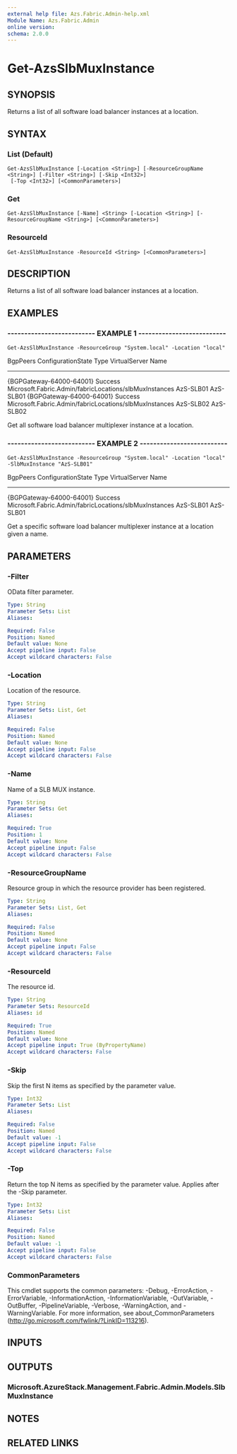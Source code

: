 ```yaml
---
external help file: Azs.Fabric.Admin-help.xml
Module Name: Azs.Fabric.Admin
online version: 
schema: 2.0.0
---
```


# Get-AzsSlbMuxInstance

## SYNOPSIS
Returns a list of all software load balancer instances at a location.

## SYNTAX

### List (Default)
```
Get-AzsSlbMuxInstance [-Location <String>] [-ResourceGroupName <String>] [-Filter <String>] [-Skip <Int32>]
 [-Top <Int32>] [<CommonParameters>]
```

### Get
```
Get-AzsSlbMuxInstance [-Name] <String> [-Location <String>] [-ResourceGroupName <String>] [<CommonParameters>]
```

### ResourceId
```
Get-AzsSlbMuxInstance -ResourceId <String> [<CommonParameters>]
```

## DESCRIPTION
Returns a list of all software load balancer instances at a location.

## EXAMPLES

### -------------------------- EXAMPLE 1 --------------------------
```
Get-AzsSlbMuxInstance -ResourceGroup "System.local" -Location "local"
```

BgpPeers                 ConfigurationState Type                                                   VirtualServer Name
--------                 ------------------ ----                                                   ------------- ----
{BGPGateway-64000-64001} Success            Microsoft.Fabric.Admin/fabricLocations/slbMuxInstances AzS-SLB01     AzS-SLB01
{BGPGateway-64000-64001} Success            Microsoft.Fabric.Admin/fabricLocations/slbMuxInstances AzS-SLB02     AzS-SLB02

Get all software load balancer multiplexer instance at a location.

### -------------------------- EXAMPLE 2 --------------------------
```
Get-AzsSlbMuxInstance -ResourceGroup "System.local" -Location "local" -SlbMuxInstance "AzS-SLB01"
```

BgpPeers                 ConfigurationState Type                                                   VirtualServer Name
--------                 ------------------ ----                                                   ------------- ----
{BGPGateway-64000-64001} Success            Microsoft.Fabric.Admin/fabricLocations/slbMuxInstances AzS-SLB01     AzS-SLB01

Get a specific software load balancer multiplexer instance at a location given a name.

## PARAMETERS

### -Filter
OData filter parameter.

```yaml
Type: String
Parameter Sets: List
Aliases: 

Required: False
Position: Named
Default value: None
Accept pipeline input: False
Accept wildcard characters: False
```

### -Location
Location of the resource.

```yaml
Type: String
Parameter Sets: List, Get
Aliases: 

Required: False
Position: Named
Default value: None
Accept pipeline input: False
Accept wildcard characters: False
```

### -Name
Name of a SLB MUX instance.

```yaml
Type: String
Parameter Sets: Get
Aliases: 

Required: True
Position: 1
Default value: None
Accept pipeline input: False
Accept wildcard characters: False
```

### -ResourceGroupName
Resource group in which the resource provider has been registered.

```yaml
Type: String
Parameter Sets: List, Get
Aliases: 

Required: False
Position: Named
Default value: None
Accept pipeline input: False
Accept wildcard characters: False
```

### -ResourceId
The resource id.

```yaml
Type: String
Parameter Sets: ResourceId
Aliases: id

Required: True
Position: Named
Default value: None
Accept pipeline input: True (ByPropertyName)
Accept wildcard characters: False
```

### -Skip
Skip the first N items as specified by the parameter value.

```yaml
Type: Int32
Parameter Sets: List
Aliases: 

Required: False
Position: Named
Default value: -1
Accept pipeline input: False
Accept wildcard characters: False
```

### -Top
Return the top N items as specified by the parameter value.
Applies after the -Skip parameter.

```yaml
Type: Int32
Parameter Sets: List
Aliases: 

Required: False
Position: Named
Default value: -1
Accept pipeline input: False
Accept wildcard characters: False
```

### CommonParameters
This cmdlet supports the common parameters: -Debug, -ErrorAction, -ErrorVariable, -InformationAction, -InformationVariable, -OutVariable, -OutBuffer, -PipelineVariable, -Verbose, -WarningAction, and -WarningVariable. For more information, see about_CommonParameters (http://go.microsoft.com/fwlink/?LinkID=113216).

## INPUTS

## OUTPUTS

### Microsoft.AzureStack.Management.Fabric.Admin.Models.SlbMuxInstance

## NOTES

## RELATED LINKS


